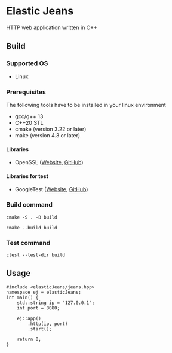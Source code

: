 Elastic Jeans
===
HTTP web application written in C++

## Build
### Supported OS
- Linux
### Prerequisites
The following tools have to be installed in your linux environment
- gcc/g++ 13
- C++20 STL
- cmake (version 3.22 or later)
- make (version 4.3 or later)
#### Libraries
- OpenSSL ([Website](https://www.openssl.org/), [GitHub](https://github.com/openssl/openssl))
#### Libraries for test
- GoogleTest ([Website](https://google.github.io/googletest/), [GitHub](https://github.com/google/googletest))

### Build command
```
cmake -S . -B build
```
```
cmake --build build
```
### Test command
```
ctest --test-dir build
```

## Usage
```
#include <elasticJeans/jeans.hpp>
namespace ej = elasticJeans;
int main() {
    std::string ip = "127.0.0.1";
    int port = 8080;
    
    ej::app()
        .http(ip, port)
        .start();

    return 0;
}
```
